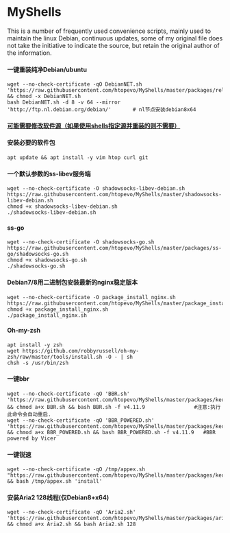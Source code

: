 # MyShells
This is a number of frequently used convenience scripts, mainly used to maintain the linux Debian, continuous updates, some of my original file does not take the initiative to indicate the source, but retain the original author of the information.

#### 一键重装纯净Debian/ubuntu
```
wget --no-check-certificate -qO DebianNET.sh 'https://raw.githubusercontent.com/htopevo/MyShells/master/packages/reloadsystem/DebianNET.sh' && chmod -x DebianNET.sh
bash DebianNET.sh -d 8 -v 64 --mirror 'http://ftp.nl.debian.org/debian/'       # nl节点安装debian8x64
```
#### [可能需要修改软件源（如果使用shells指定源并重装的则不需要）](https://github.com/htopevo/MyShells/blob/master/change_mirror.md)  

#### 安装必要的软件包
```
apt update && apt install -y vim htop curl git 
```
#### 一个默认参数的ss-libev服务端
```
wget --no-check-certificate -O shadowsocks-libev-debian.sh https://raw.githubusercontent.com/htopevo/MyShells/master/shadowsocks-libev-debian.sh
chmod +x shadowsocks-libev-debian.sh
./shadowsocks-libev-debian.sh
```
#### ss-go 
```
wget --no-check-certificate -O shadowsocks-go.sh https://raw.githubusercontent.com/htopevo/MyShells/master/packages/ss-go/shadowsocks-go.sh
chmod +x shadowsocks-go.sh
./shadowsocks-go.sh
```
#### Debian7/8用二进制包安装最新的nginx稳定版本
```
wget --no-check-certificate -O package_install_nginx.sh https://raw.githubusercontent.com/htopevo/MyShells/master/package_install_nginx.sh
chmod +x package_install_nginx.sh
./package_install_nginx.sh
```
#### Oh-my-zsh
```
apt install -y zsh 
wget https://github.com/robbyrussell/oh-my-zsh/raw/master/tools/install.sh -O - | sh
chsh -s /usr/bin/zsh
```
#### 一键bbr
```
wget --no-check-certificate -qO 'BBR.sh' 'https://raw.githubusercontent.com/htopevo/MyShells/master/packages/kernels/BBR.sh' && chmod a+x BBR.sh && bash BBR.sh -f v4.11.9                #注意:执行此命令会自动重启.
wget --no-check-certificate -qO 'BBR_POWERED.sh' 'https://raw.githubusercontent.com/htopevo/MyShells/master/packages/kernels/BBR_POWERED.sh' && chmod a+x BBR_POWERED.sh && bash BBR_POWERED.sh -f v4.11.9   #BBR powered by Vicer
```
#### 一键锐速 
```
wget --no-check-certificate -qO /tmp/appex.sh "https://raw.githubusercontent.com/htopevo/MyShells/master/packages/kernels/appex.sh" && bash /tmp/appex.sh 'install'
```
#### 安装Aria2 128线程(仅Debian8+x64)
```
wget --no-check-certificate -qO 'Aria2.sh' 'https://raw.githubusercontent.com/htopevo/MyShells/master/packages/aria2/Aria2.sh' && chmod a+x Aria2.sh && bash Aria2.sh 128
```